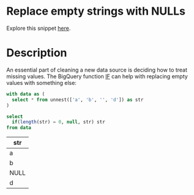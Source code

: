 # Replace empty strings with NULLs

Explore this snippet [here](https://count.co/n/g0Q8V8oSnB8?vm=e).

# Description

An essential part of cleaning a new data source is deciding how to treat missing values. The BigQuery function [IF](https://cloud.google.com/bigquery/docs/reference/standard-sql/conditional_expressions#if) can help with replacing empty values with something else:

```sql
with data as (
  select * from unnest(['a', 'b', '', 'd']) as str
)

select
  if(length(str) = 0, null, str) str
from data
```

| str  |
| ---- |
| a    |
| b    |
| NULL |
| d    |